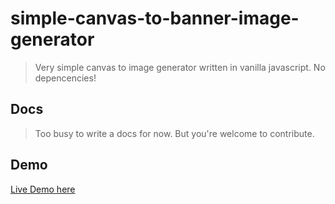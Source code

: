 # simple-canvas-to-banner-image-generator
> Very simple canvas to image generator written in vanilla javascript. No depencencies!


## Docs
> Too busy to write a docs for now. But you're welcome to contribute. 


## Demo
[Live Demo here](https://rk4bir.github.io/simple-canvas-to-banner-image-generator/)

